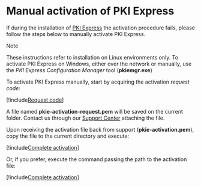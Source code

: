 ﻿# Manual activation of PKI Express

If during the installation of [PKI Express](../index.md) the activation procedure fails, please follow the steps
below to manually activate PKI Express.

> [!NOTE]
> These instructions refer to installation on Linux environments only. To activate PKI Express on Windows,
> either over the network or manually, use the *PKI Express Configuration Manager* tool (**pkiemgr.exe**)

To activate PKI Express manually, start by acquiring the activation *request code*:

[!include[Request code](../../../../includes/pki-express/linux/request-manual-activation.md)]

A file named **pkie-activation-request.pem** will be saved on the current folder. Contact us through
our [Support Center](http://lacuna.help) attaching the file.

Upon receiving the activation file back from support (**pkie-activation.pem**), copy the file to the
current directory and execute:

[!include[Complete activation](../../../../includes/pki-express/linux/complete-manual-activation.md)]

Or, if you prefer, execute the command passing the path to the activation file:

[!include[Complete activation](../../../../includes/pki-express/linux/complete-manual-activation-with-file.md)]
